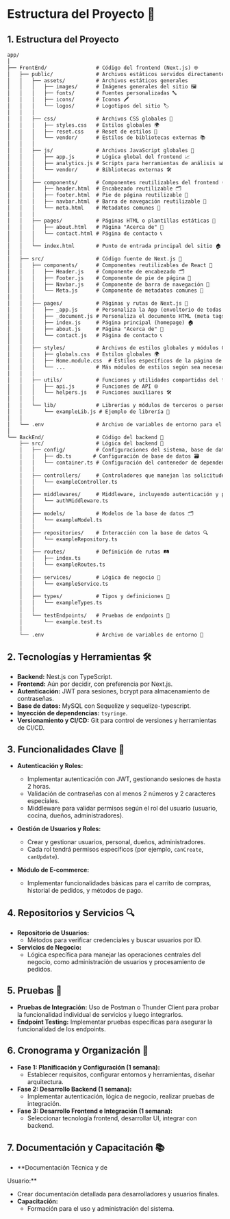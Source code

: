 # Estructura del Proyecto 🚀
## **1. Estructura del Proyecto**
```markdown
app/
│
├── FrontEnd/                # Código del frontend (Next.js) 🌐
│   ├── public/              # Archivos estáticos servidos directamente 📁
│   │   ├── assets/          # Archivos estáticos generales
│   │   │   ├── images/      # Imágenes generales del sitio 🖼️
│   │   │   ├── fonts/       # Fuentes personalizadas 🔤
│   │   │   ├── icons/       # Iconos 🖍️
│   │   │   └── logos/       # Logotipos del sitio 🏷️
│   │   │
│   │   ├── css/             # Archivos CSS globales 🧩
│   │   │   ├── styles.css   # Estilos globales 🌍
│   │   │   ├── reset.css    # Reset de estilos 🔄
│   │   │   └── vendor/      # Estilos de bibliotecas externas 📚
│   │   │
│   │   ├── js/              # Archivos JavaScript globales 📜
│   │   │   ├── app.js       # Lógica global del frontend 📈
│   │   │   ├── analytics.js # Scripts para herramientas de análisis 📊
│   │   │   └── vendor/      # Bibliotecas externas 🛠️
│   │   │
│   │   ├── components/      # Componentes reutilizables del frontend (HTML o JSX) 🔄
│   │   │   ├── header.html  # Encabezado reutilizable 🗂️
│   │   │   ├── footer.html  # Pie de página reutilizable 👣
│   │   │   ├── navbar.html  # Barra de navegación reutilizable 🧭
│   │   │   └── meta.html    # Metadatos comunes 🔖
│   │   │
│   │   ├── pages/           # Páginas HTML o plantillas estáticas 📑
│   │   │   ├── about.html   # Página "Acerca de" 📜
│   │   │   └── contact.html # Página de contacto 📞
│   │   │
│   │   └── index.html       # Punto de entrada principal del sitio 🏠
│   │
│   ├── src/                 # Código fuente de Next.js 🧩
│   │   ├── components/      # Componentes reutilizables de React 🔄
│   │   │   ├── Header.js    # Componente de encabezado 🗂️
│   │   │   ├── Footer.js    # Componente de pie de página 👣
│   │   │   ├── Navbar.js    # Componente de barra de navegación 🧭
│   │   │   └── Meta.js      # Componente de metadatos comunes 🔖
│   │   │
│   │   ├── pages/           # Páginas y rutas de Next.js 📑
│   │   │   ├── _app.js      # Personaliza la App (envoltorio de todas las páginas) 📦
│   │   │   ├── _document.js # Personaliza el documento HTML (meta tags, etc.) 📝
│   │   │   ├── index.js     # Página principal (homepage) 🏠
│   │   │   ├── about.js     # Página "Acerca de" 📜
│   │   │   └── contact.js   # Página de contacto 📞
│   │   │
│   │   ├── styles/          # Archivos de estilos globales y módulos CSS 🧩
│   │   │   ├── globals.css  # Estilos globales 🌍
│   │   │   ├── Home.module.css  # Estilos específicos de la página de inicio 🏠
│   │   │   └── ...          # Más módulos de estilos según sea necesario ✨
│   │   │
│   │   ├── utils/           # Funciones y utilidades compartidas del frontend 🔧
│   │   │   ├── api.js       # Funciones de API 🌐
│   │   │   └── helpers.js   # Funciones auxiliares 🛠️
│   │   │
│   │   └── lib/             # Librerías y módulos de terceros o personalizados 📚
│   │       └── exampleLib.js # Ejemplo de librería 📘
│   │
│   └── .env                 # Archivo de variables de entorno para el frontend 🔐
│
└── BackEnd/                 # Código del backend 🔧
    ├── src/                 # Lógica del backend 🧩
    │   ├── config/          # Configuraciones del sistema, base de datos, y contenedor de dependencias ⚙️
    │   │   ├── db.ts       # Configuración de base de datos 🗃️
    │   │   └── container.ts # Configuración del contenedor de dependencias 🔄
    │   │
    │   ├── controllers/     # Controladores que manejan las solicitudes HTTP 📡
    │   │   └── exampleController.ts
    │   │
    │   ├── middlewares/     # Middleware, incluyendo autenticación y permisos 🔒
    │   │   └── authMiddleware.ts
    │   │
    │   ├── models/          # Modelos de la base de datos 🗂️
    │   │   └── exampleModel.ts
    │   │
    │   ├── repositories/    # Interacción con la base de datos 🔍
    │   │   └── exampleRepository.ts
    │   │
    │   ├── routes/          # Definición de rutas 🛤️
    │   │   ├── index.ts
    │   │   └── exampleRoutes.ts
    │   │
    │   ├── services/        # Lógica de negocio 💼
    │   │   └── exampleService.ts
    │   │
    │   ├── types/           # Tipos y definiciones 📜
    │   │   └── exampleTypes.ts
    │   │
    │   └── testEndpoints/   # Pruebas de endpoints 🧪
    │       └── example.test.ts
    │
    └── .env                 # Archivo de variables de entorno 🔐
```

## **2. Tecnologías y Herramientas 🛠️**
- **Backend:** Nest.js con TypeScript.
- **Frontend:** Aún por decidir, con preferencia por Next.js.
- **Autenticación:** JWT para sesiones, bcrypt para almacenamiento de contraseñas.
- **Base de datos:** MySQL con Sequelize y sequelize-typescript.
- **Inyección de dependencias:** `tsyringe`.
- **Versionamiento y CI/CD:** Git para control de versiones y herramientas de CI/CD.

## **3. Funcionalidades Clave 🌟**
- **Autenticación y Roles:**
  - Implementar autenticación con JWT, gestionando sesiones de hasta 2 horas.
  - Validación de contraseñas con al menos 2 números y 2 caracteres especiales.
  - Middleware para validar permisos según el rol del usuario (usuario, cocina, dueños, administradores).
  
- **Gestión de Usuarios y Roles:**
  - Crear y gestionar usuarios, personal, dueños, administradores.
  - Cada rol tendrá permisos específicos (por ejemplo, `canCreate`, `canUpdate`).

- **Módulo de E-commerce:**
  - Implementar funcionalidades básicas para el carrito de compras, historial de pedidos, y métodos de pago.

## **4. Repositorios y Servicios 🔍**
- **Repositorio de Usuarios:**
  - Métodos para verificar credenciales y buscar usuarios por ID.
- **Servicios de Negocio:**
  - Lógica específica para manejar las operaciones centrales del negocio, como administración de usuarios y procesamiento de pedidos.

## **5. Pruebas 🧪**
- **Pruebas de Integración:** Uso de Postman o Thunder Client para probar la funcionalidad individual de servicios y luego integrarlos.
- **Endpoint Testing:** Implementar pruebas específicas para asegurar la funcionalidad de los endpoints.

## **6. Cronograma y Organización 📅**
- **Fase 1: Planificación y Configuración (1 semana):**
  - Establecer requisitos, configurar entornos y herramientas, diseñar arquitectura.
- **Fase 2: Desarrollo Backend (1 semana):**
  - Implementar autenticación, lógica de negocio, realizar pruebas de integración.
- **Fase 3: Desarrollo Frontend e Integración (1 semana):**
  - Seleccionar tecnología frontend, desarrollar UI, integrar con backend.

## **7. Documentación y Capacitación 📚**
- **Documentación Técnica y de

 Usuario:**
  - Crear documentación detallada para desarrolladores y usuarios finales.
- **Capacitación:**
  - Formación para el uso y administración del sistema.

```
